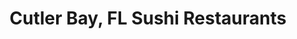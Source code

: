 ---
layout: city
title: Cutler Bay, FL Sushi Restaurants
permalink: /florida/cutler-bay/
stateAbbr: FL
stateName: Florida
cityName: Cutler Bay
---